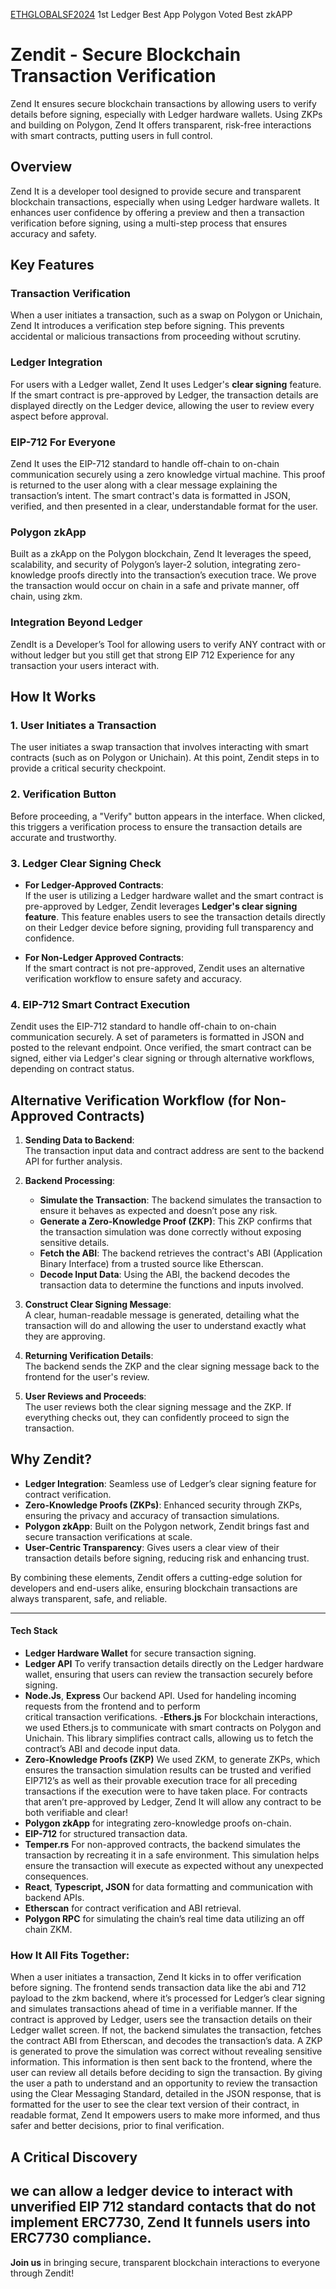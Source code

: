 [ETHGLOBALSF2024](https://ethglobal.com/showcase/zend-it-0f93v)
1st Ledger Best App
Polygon Voted Best zkAPP


# Zendit - Secure Blockchain Transaction Verification
Zend It ensures secure blockchain transactions by allowing users to verify details before signing, especially with Ledger hardware wallets. Using ZKPs and building on Polygon, Zend It offers transparent, risk-free interactions with smart contracts, putting users in full control.

## Overview

Zend It is a developer tool designed to provide secure and transparent blockchain transactions, especially when using Ledger hardware wallets. It enhances user confidence by offering a preview and then a transaction verification before signing, using a multi-step process that ensures accuracy and safety.

## Key Features 

### Transaction Verification
When a user initiates a transaction, such as a swap on Polygon or Unichain, Zend It introduces a verification step before signing. This prevents accidental or malicious transactions from proceeding without scrutiny.

### Ledger Integration
For users with a Ledger wallet, Zend It uses Ledger's **clear signing** feature. If the smart contract is pre-approved by Ledger, the transaction details are displayed directly on the Ledger device, allowing the user to review every aspect before approval.

### EIP-712 For Everyone
Zend It uses the EIP-712 standard to handle off-chain to on-chain communication securely using a zero knowledge virtual machine. This proof is returned to the user along with a clear message explaining the transaction’s intent. The smart contract's data is formatted in JSON, verified, and then presented in a clear, understandable format for the user.

### Polygon zkApp
Built as a zkApp on the Polygon blockchain, Zend It leverages the speed, scalability, and security of Polygon’s layer-2 solution, integrating zero-knowledge proofs directly into the transaction’s execution trace. We prove the transaction would occur on chain in a safe and private manner, off chain, using zkm.

### Integration Beyond Ledger
ZendIt is a Developer’s Tool for allowing users to verify ANY contract with or without ledger but you still get that strong EIP 712 Experience for any transaction your users interact with.


## How It Works

### 1. **User Initiates a Transaction**
The user initiates a swap transaction that involves interacting with smart contracts (such as on Polygon or Unichain). At this point, Zendit steps in to provide a critical security checkpoint.

### 2. **Verification Button**
Before proceeding, a "Verify" button appears in the interface. When clicked, this triggers a verification process to ensure the transaction details are accurate and trustworthy.

### 3. **Ledger Clear Signing Check**

- **For Ledger-Approved Contracts**:  
  If the user is utilizing a Ledger hardware wallet and the smart contract is pre-approved by Ledger, Zendit leverages **Ledger's clear signing feature**. This feature enables users to see the transaction details directly on their Ledger device before signing, providing full transparency and confidence.

- **For Non-Ledger Approved Contracts**:  
  If the smart contract is not pre-approved, Zendit uses an alternative verification workflow to ensure safety and accuracy.

### 4. **EIP-712 Smart Contract Execution**
Zendit uses the EIP-712 standard to handle off-chain to on-chain communication securely. A set of parameters is formatted in JSON and posted to the relevant endpoint. Once verified, the smart contract can be signed, either via Ledger's clear signing or through alternative workflows, depending on contract status.

## Alternative Verification Workflow (for Non-Approved Contracts)

1. **Sending Data to Backend**:  
   The transaction input data and contract address are sent to the backend API for further analysis.

2. **Backend Processing**:
   - **Simulate the Transaction**: The backend simulates the transaction to ensure it behaves as expected and doesn’t pose any risk.
   - **Generate a Zero-Knowledge Proof (ZKP)**: This ZKP confirms that the transaction simulation was done correctly without exposing sensitive details.
   - **Fetch the ABI**: The backend retrieves the contract's ABI (Application Binary Interface) from a trusted source like Etherscan.
   - **Decode Input Data**: Using the ABI, the backend decodes the transaction data to determine the functions and inputs involved.

3. **Construct Clear Signing Message**:  
   A clear, human-readable message is generated, detailing what the transaction will do and allowing the user to understand exactly what they are approving.

4. **Returning Verification Details**:  
   The backend sends the ZKP and the clear signing message back to the frontend for the user's review.

5. **User Reviews and Proceeds**:  
   The user reviews both the clear signing message and the ZKP. If everything checks out, they can confidently proceed to sign the transaction.

## Why Zendit?

- **Ledger Integration**: Seamless use of Ledger’s clear signing feature for contract verification.
- **Zero-Knowledge Proofs (ZKPs)**: Enhanced security through ZKPs, ensuring the privacy and accuracy of transaction simulations.
- **Polygon zkApp**: Built on the Polygon network, Zendit brings fast and secure transaction verifications at scale.
- **User-Centric Transparency**: Gives users a clear view of their transaction details before signing, reducing risk and enhancing trust.

By combining these elements, Zendit offers a cutting-edge solution for developers and end-users alike, ensuring blockchain transactions are always transparent, safe, and reliable.

---

#### Tech Stack

- **Ledger Hardware Wallet** for secure transaction signing.
- **Ledger API** To verify transaction details directly on the Ledger hardware wallet, ensuring that users can review                   the transaction securely before signing.
- **Node.Js**, **Express** Our backend API. Used for handeling incoming requests from the frontend and to perform   
                           critical transaction verifications.
-**Ethers.js** For blockchain interactions, we used Ethers.js to communicate with smart contracts on Polygon and 
               Unichain. This library simplifies contract calls, allowing us to fetch the contract’s ABI and decode 
               input data.
- **Zero-Knowledge Proofs (ZKP)** We used ZKM, to generate ZKPs, which ensures the transaction simulation results can 
                                  be trusted and verified EIP712’s as well as their provable execution trace for all 
                                  preceding transactions if the execution were to have taken place. For contracts that aren’t pre-approved by Ledger, Zend It will allow any contract to be both verifiable and clear!
- **Polygon zkApp** for integrating zero-knowledge proofs on-chain.
- **EIP-712** for structured transaction data.
- **Temper.rs** For non-approved contracts, the backend simulates the transaction by recreating it in a safe 
                environment. This simulation helps ensure the transaction will execute as expected without any 
                unexpected consequences. 
- **React**, **Typescript, JSON** for data formatting and communication with backend APIs.
- **Etherscan** for contract verification and ABI retrieval.
- **Polygon RPC**  for simulating the chain’s real time data utilizing an off chain ZKM.

### **How It All Fits Together:**
When a user initiates a transaction, Zend It kicks in to offer verification before signing. The frontend sends transaction data like the abi and 712 payload to the zkm backend, where it’s processed for Ledger’s clear signing and simulates transactions ahead of time in a verifiable manner. If the contract is approved by Ledger, users see the transaction details on their Ledger wallet screen. If not, the backend simulates the transaction, fetches the contract ABI from Etherscan, and decodes the transaction’s data. A ZKP is generated to prove the simulation was correct without revealing sensitive information. This information is then sent back to the frontend, where the user can review all details before deciding to sign the transaction. By giving the user a path to understand and an opportunity to review the transaction using the Clear Messaging Standard, detailed in the JSON response, that is formatted for the user to see the clear text version of their contract, in readable format, Zend It empowers users to make more informed, and thus safer and better decisions, prior to final verification.  

## A Critical Discovery
we can allow a ledger device to interact with unverified EIP 712 standard contacts that do not implement ERC7730,  Zend It funnels users into ERC7730 compliance. 
---

**Join us** in bringing secure, transparent blockchain interactions to everyone through Zendit!